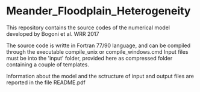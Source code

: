 
# Meander_Floodplain_Heterogeneity
This repository contains the source codes of the numerical model developed by Bogoni et al. WRR 2017

The source code is writte in Fortran 77/90 language, and can be compiled through the executable compile_unix or compile_windows.cmd
Input files must be into the 'input' folder, provided here as compressed folder containing a couple of templates.

Information about the model and the sctructure of input and output files are reported in the file README.pdf
